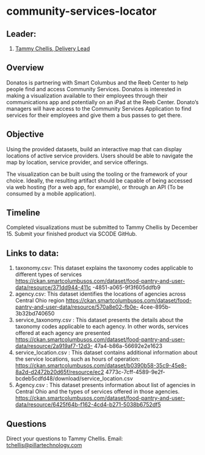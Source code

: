 # community-services-locator

## Leader: 
1. [Tammy Chellis, Delivery Lead](mailto:tchellis@pillartechnology.com)

## Overview
Donatos is partnering with Smart Columbus and the Reeb Center to help people find and access
Community Services. Donatos is interested in making a visualization available to their employees through
their communications app and potentially on an iPad at the Reeb Center. Donato’s managers will have
access to the Community Services Application to find services for their employees and give them a bus
passes to get there.

## Objective
Using the provided datasets, build an interactive map that can display locations of active service
providers. Users should be able to navigate the map by location, service provider, and service
offerings.

The visualization can be built using the tooling or the framework of your choice. Ideally, the
resulting artifact should be capable of being accessed via web hosting (for a web app, for
example), or through an API (To be consumed by a mobile application).

## Timeline
Completed visualizations must be submitted to Tammy Chellis by December 15. Submit your
finished product via SCODE GitHub.

## Links to data:
1. taxonomy.csv: This dataset explains the taxonomy codes applicable to different types of
services
https://ckan.smartcolumbusos.com/dataset/food-pantry-and-user-data/resource/371dd944-411c
-4851-a065-9f3f605ddfb9
2. agency.csv: This dataset identifies the locations of agencies across Central Ohio region
https://ckan.smartcolumbusos.com/dataset/food-pantry-and-user-data/resource/570a8e02-fb0e-
4cee-895b-3b32bd740650
3. service_taxonomy.csv : This dataset presents the details about the taxonomy codes applicable
to each agency. In other words, services offered at each agency are presented
https://ckan.smartcolumbusos.com/dataset/food-pantry-and-user-data/resource/2a919af7-12d3-
47a4-b86a-56692e2e1623
4. service_location.csv : This dataset contains additional information about the service locations,
such as hours of operation:
https://ckan.smartcolumbusos.com/dataset/b0390b58-35c9-45e8-8a2d-d2472b20d65f/resource/ec2
4773c-7cff-4589-9e2f-bcdeb5cdfd48/download/service_location.csv
5. Agency.csv : This dataset presents information about list of agencies in Central Ohio and the types of services offered in those agencies.
https://ckan.smartcolumbusos.com/dataset/food-pantry-and-user-data/resource/6425f64b-f162-4cd4-b271-5038b6752df5


## Questions
Direct your questions to Tammy Chellis.
Email: tchellis@pillartechnology.com
